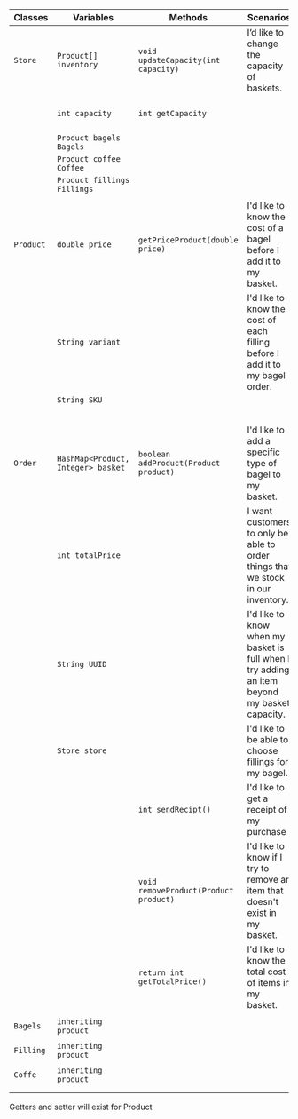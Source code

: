 | Classes   | Variables                          | Methods                               | Scenarios                                                                                    | Outcomes                                                                                 |
|-----------|------------------------------------|---------------------------------------|----------------------------------------------------------------------------------------------|------------------------------------------------------------------------------------------|
| `Store`   | `Product[] inventory`              | `void updateCapacity(int capacity)`   | I’d like to change the capacity of baskets.                                                  | will update the capacity                                                                 |
|           | `int capacity`                     | `int getCapacity`                     |                                                                                              | returns the capacity                                                                     |
|           | `Product bagels Bagels`            |                                       |                                                                                              |                                                                                          |
|           | `Product coffee Coffee`            |                                       |                                                                                              |                                                                                          |
|           | `Product fillings Fillings`        |                                       |                                                                                              |                                                                                          |
|           |                                    |                                       |                                                                                              |                                                                                          |
| `Product` | `double price`                     | `getPriceProduct(double price)`       | I'd like to know the cost of a bagel before I add it to my basket.                           | will return the price                                                                    |
|           | `String variant`                   |                                       | I'd like to know the cost of each filling before I add it to my bagel order.                 | will return the price                                                                    |
|           | `String SKU`                       |                                       |                                                                                              |                                                                                          |
|           |                                    |                                       |                                                                                              |                                                                                          |
|           |                                    |                                       |                                                                                              |                                                                                          |
|           |                                    |                                       |                                                                                              |                                                                                          |
|           |                                    |                                       |                                                                                              |                                                                                          |
|           |                                    |                                       |                                                                                              |                                                                                          |
| `Order`   | `HashMap<Product, Integer> basket` | `boolean addProduct(Product product)` | I'd like to add a specific type of bagel to my basket.                                       | will update the size of the Hashmap  return true                                         | // add capacity check
|           | `int totalPrice`                   |                                       | I want customers to only be able to order things that we stock in our inventory.             | will return false if trying to add something that doesnt exist                           |
|           | `String UUID`                      |                                       | I'd like to know when my basket is full when I try adding an item beyond my basket capacity. | will send a message and return false if trying to add an item when capacity been reached |
|           | `Store store`                      |                                       | I'd like to be able to choose fillings for my bagel.                                         |                                                                                          | //check so that it actually gets removed
|           |                                    | `int sendRecipt()`                    | I'd like to get a receipt of my purchase                                                     |                                                                                          |
|           |                                    | `void removeProduct(Product product)` | I'd like to know if I try to remove an item that doesn't exist in my basket.                 |                                                                                          |
|           |                                    | `return int getTotalPrice()`          | I'd like to know the total cost of items in my basket.                                       |                                                                                          |
|           |                                    |                                       |                                                                                              |                                                                                          |
| `Bagels`  | `inheriting product`               |                                       |                                                                                              |                                                                                          | 
|           |                                    |                                       |                                                                                              |                                                                                          |
| `Filling` | `inheriting product`               |                                       |                                                                                              |                                                                                          |
|           |                                    |                                       |                                                                                              |                                                                                          |
| `Coffe`   | `inheriting product`               |                                       |                                                                                              |                                                                                          |
|           |                                    |                                       |                                                                                              |                                                                                          |
|           |                                    |                                       |                                                                                              |                                                                                          |

Getters and setter will exist for Product